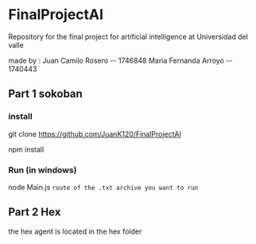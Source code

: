 # FinalProjectAI

Repository for the final project for artificial intelligence at Universidad del valle

made by :
  Juan Camilo Rosero -- 1746848
  Maria Fernanda Arroyo -- 1740443

## Part 1 sokoban

### install

git clone https://github.com/JuanK120/FinalProjectAI

npm install

### Run (in windows)

node Main.js `route of the .txt archive you want to run`

## Part 2 Hex

the hex agent is located in the hex folder
